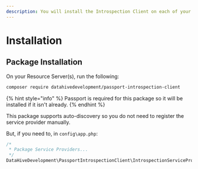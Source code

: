 ```yaml
---
description: You will install the Introspection Client on each of your resource servers.
---
```


# Installation

## Package Installation

On your Resource Server\(s\), run the following:

```bash
composer require datahivedevelopment/passport-introspection-client
```

{% hint style="info" %}
 Passport is required for this package so it will be installed if it isn't already.
{% endhint %}

This package supports auto-discovery so you do not need to register the service provider manually.

But, if you need to, in `config\app.php`:

```php
/*
 * Package Service Providers...
 */
DataHiveDevelopment\PassportIntrospectionClient\IntrospectionServiceProvider::class,
```

## 

